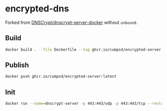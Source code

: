 # encrypted-dns

Forked from [DNSCrypt/dnscrypt-server-docker](https://github.com/DNSCrypt/dnscrypt-server-docker/blob/master/Dockerfile) without `unbound`.

## Build

```bash
docker build . --file Dockerfile --tag ghcr.io/cumpsd/encrypted-server:latest
```

## Publish

```bash
docker push ghcr.io/cumpsd/encrypted-server:latest
```

## Init

```bash
docker run --name=dnscrypt-server -p 443:443/udp -p 443:443/tcp --restart=unless-stopped ghcr.io/cumpsd/encrypted-server:latest init -N core.cumps.be -E '10.0.50.50:443' -D '10.0.50.50:53'
```
